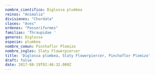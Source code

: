 ```yaml
---
nombre_cientifico: Diglossa plumbea
reinos: "Animalia"
divisiones: "Chordata"
clases: "Aves"
ordenes: "Passeriformes"
familias: 'Thraupidae '
generos: Diglossa
especie: plumbea
nombre_comun: Pinchaflor Plomizo
nombre_ingles: Slaty Flowerpiercer
title: 'Diglossa plumbea, Slaty Flowerpiercer, Pinchaflor Plomizo'
draft: false
date: 2017-08-19T02:46:32.000Z
---
```


